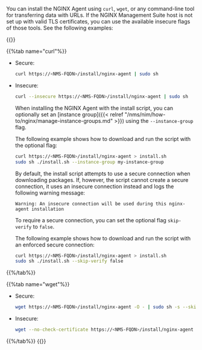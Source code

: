 You can install the NGINX Agent using `curl`, `wget`, or any command-line tool for transferring data with URLs. If the NGINX Management Suite host is not set up with valid TLS certificates, you can use the available insecure flags of those tools. See the following examples:

{{<tabs name="install-agent-api">}}

{{%tab name="curl"%}}

- Secure:

  ```bash
  curl https://<NMS-FQDN>/install/nginx-agent | sudo sh
  ```

- Insecure:

  ```bash
  curl --insecure https://<NMS-FQDN>/install/nginx-agent | sudo sh
  ```

  When installing the NGINX Agent with the install script, you can optionally set an [instance group]({{< relref "/nms/nim/how-to/nginx/manage-instance-groups.md" >}}) using the `--instance-group` flag.

  The following example shows how to download and run the script with the optional flag:

  ```bash
  curl https://<NMS-FQDN>/install/nginx-agent > install.sh
  sudo sh ./install.sh --instance-group my-instance-group
  ```

  By default, the install script attempts to use a secure connection when downloading packages. If, however, the script cannot create a secure connection, it uses an insecure connection instead and logs the following warning message:

  ``` text
  Warning: An insecure connection will be used during this nginx-agent installation
  ```

  To require a secure connection, you can set the optional flag `skip-verify` to `false`.

  The following example shows how to download and run the script with an enforced secure connection:

  ```bash
  curl https://<NMS-FQDN>/install/nginx-agent > install.sh
  sudo sh ./install.sh --skip-verify false
  ```

{{%/tab%}}

{{%tab name="wget"%}}

- Secure:

  ```bash
  wget https://<NMS-FQDN>/install/nginx-agent -O - | sudo sh -s --skip-verify false
  ```

- Insecure:

  ```bash
  wget --no-check-certificate https://<NMS-FQDN>/install/nginx-agent -O - | sudo sh
  ```

{{%/tab%}}
{{</tabs>}}

<!-- Do not remove. Keep this code at the bottom of the include -->
<!-- DOCS-1031 -->